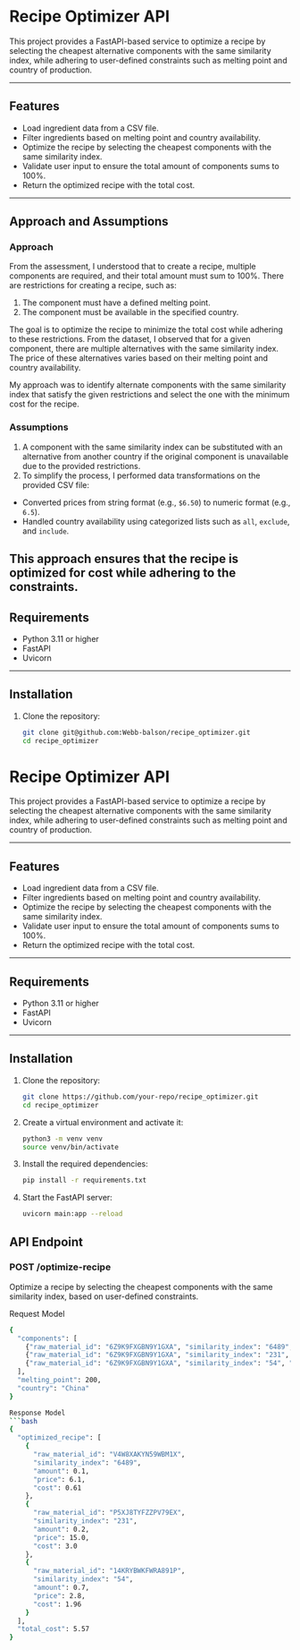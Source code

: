 # Recipe Optimizer API

This project provides a FastAPI-based service to optimize a recipe by selecting the cheapest alternative components with the same similarity index, while adhering to user-defined constraints such as melting point and country of production.

---

## Features

- Load ingredient data from a CSV file.
- Filter ingredients based on melting point and country availability.
- Optimize the recipe by selecting the cheapest components with the same similarity index.
- Validate user input to ensure the total amount of components sums to 100%.
- Return the optimized recipe with the total cost.

---

## Approach and Assumptions

### Approach

From the assessment, I understood that to create a recipe, multiple components are required, and their total amount must sum to 100%. There are restrictions for creating a recipe, such as:

1. The component must have a defined melting point.
2. The component must be available in the specified country.

The goal is to optimize the recipe to minimize the total cost while adhering to these restrictions. From the dataset, I observed that for a given component, there are multiple alternatives with the same similarity index. The price of these alternatives varies based on their melting point and country availability.

My approach was to identify alternate components with the same similarity index that satisfy the given restrictions and select the one with the minimum cost for the recipe.

### Assumptions

1. A component with the same similarity index can be substituted with an alternative from another country if the original component is unavailable due to the provided restrictions.
2. To simplify the process, I performed data transformations on the provided CSV file:
  - Converted prices from string format (e.g., `$6.50`) to numeric format (e.g., `6.5`).
  - Handled country availability using categorized lists such as `all`, `exclude`, and `include`.

This approach ensures that the recipe is optimized for cost while adhering to the constraints.
---

## Requirements

- Python 3.11 or higher
- FastAPI
- Uvicorn

---

## Installation

1. Clone the repository:
   ```bash
   git clone git@github.com:Webb-balson/recipe_optimizer.git
   cd recipe_optimizer

# Recipe Optimizer API

This project provides a FastAPI-based service to optimize a recipe by selecting the cheapest alternative components with the same similarity index, while adhering to user-defined constraints such as melting point and country of production.

---

## Features

- Load ingredient data from a CSV file.
- Filter ingredients based on melting point and country availability.
- Optimize the recipe by selecting the cheapest components with the same similarity index.
- Validate user input to ensure the total amount of components sums to 100%.
- Return the optimized recipe with the total cost.

---

## Requirements

- Python 3.11 or higher
- FastAPI
- Uvicorn

---

## Installation

1. Clone the repository:
   ```bash
   git clone https://github.com/your-repo/recipe_optimizer.git
   cd recipe_optimizer

2. Create a virtual environment and activate it:
   ```bash
   python3 -m venv venv
   source venv/bin/activate

3. Install the required dependencies:
   ```bash
   pip install -r requirements.txt

4. Start the FastAPI server:
   ```bash
   uvicorn main:app --reload

## API Endpoint

### POST /optimize-recipe

Optimize a recipe by selecting the cheapest components with the same similarity index, based on user-defined constraints.

Request Model
  ```bash
  {
    "components": [
      {"raw_material_id": "6Z9K9FXGBN9Y1GXA", "similarity_index": "6489", "amount": 0.1},
      {"raw_material_id": "6Z9K9FXGBN9Y1GXA", "similarity_index": "231", "amount": 0.2},
      {"raw_material_id": "6Z9K9FXGBN9Y1GXA", "similarity_index": "54", "amount": 0.7}
    ],
    "melting_point": 200,
    "country": "China"
  }

Response Model
  ```bash
  {
    "optimized_recipe": [
      {
        "raw_material_id": "V4W8XAKYN59WBM1X",
        "similarity_index": "6489",
        "amount": 0.1,
        "price": 6.1,
        "cost": 0.61
      },
      {
        "raw_material_id": "P5XJ8TYFZZPV79EX",
        "similarity_index": "231",
        "amount": 0.2,
        "price": 15.0,
        "cost": 3.0
      },
      {
        "raw_material_id": "14KRYBWKFWRA891P",
        "similarity_index": "54",
        "amount": 0.7,
        "price": 2.8,
        "cost": 1.96
      }
    ],
    "total_cost": 5.57
  }

